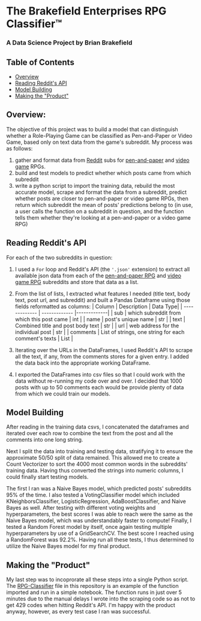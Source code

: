 # The Brakefield Enterprises RPG Classifier&trade;
### A Data Science Project by Brian Brakefield

## Table of Contents

- [Overview](#Overview)
- [Reading Reddit's API](#Reading-Reddit's-API)
- [Model Building](#Model-Building)
- [Making the "Product"](#Making-the-"Product")


## Overview:

The objective of this project was to build a model that can distinguish whether a Role-Playing Game can be classified as Pen-and-Paper or Video Game, based only on text data from the game's subreddit. My process was as follows:
1. gather and format data from [Reddit](https://www.reddit.com/) subs for [pen-and-paper](https://www.reddit.com/r/rpg/) and [video game](https://www.reddit.com/r/rpg_gamers/) RPGs.
2. build and test models to predict whether which posts came from which subreddit
3. write a python script to import the training data, rebuild the most accurate model, scrape and format the data from a subreddit, predict whether posts are closer to pen-and-paper or video game RPGs, then return which subreddit the mean of posts' predictions belong to (in use, a user calls the function on a subreddit in question, and the function tells them whether they're looking at a pen-and-paper or a video game RPG)

## Reading Reddit's API

For each of the two subreddits in question:
1. I used a ```For``` loop and Reddit's API (the ```'.json'``` extension) to extract all available json data from each of the [pen-and-paper RPG](https://www.reddit.com/r/rpg/) and [video game RPG](https://www.reddit.com/r/rpg_gamers/) subreddits and store that data as a list.
2. From the list of lists, I extracted what features I needed (title text, body text, post url, and subreddit) and built a Pandas Dataframe using those fields reformatted as columns:
| Column  | Description | Data Type|
| ------------- | ------------- |-------------|
| sub  | which subreddit from which this post came | int |
| name  | post's unique name  | str |
| text  | Combined title and post body text  | str |
| url | web address for the individual post  | str |
| comments  | List of strings, one string for each comment's texts  | List |

3. Iterating over the URLs in the DataFrames, I used Reddit's API to scrape all the text, if any, from the comments stores for a given entry. I added the data back into the appropriate working DataFrame.
4. I exported the DataFrames into csv files so that I could work with the data without re-running my code over and over. I decided that 1000 posts with up to 50 comments each would be provide plenty of data from which we could train our models.

## Model Building

After reading in the training data csvs, I concatenated the dataframes and iterated over each row to combine the text from the post and all the comments into one long string.

Next I split the data into training and testing data, stratifying it to ensure the approximate 50/50 split of data remained. This allowed me to create a Count Vectorizer to sort the 4000 most common words in the subreddits' training data. Having thus converted the strings into numeric columns, I could finally start testing models.

The first I ran was a Naive Bayes model, which predicted posts' subreddits 95% of the time. I also tested a VotingClassifier model which included KNeighborsClassifier, LogisticRegression, AdaBoostClassifier, and Naive Bayes as well. After testing with different voting weights and hyperparameters, the best scores I was able to reach were the same as the Naive Bayes model, which was understandably faster to compute! Finally, I tested a Random Forest model by itself, once again testing multiple hyperparameters by use of a GridSearchCV. The best score I reached using a RandomForest was 92.2%. Having run all these tests, I thus determined to utilize the Naive Bayes model for my final product.

## Making the "Product"

My last step was to incoprorate all these steps into a single Python script. The [RPG-Classifier](RPG-Classifier.ipynb) file in this repository is an example of the function imported and run in a simple notebook. The function runs in just over 5 minutes due to the manual delays I wrote into the scraping code so as not to get 429 codes when hitting Reddit's API. I'm happy with the product anyway, however, as every test case I ran was successful.
